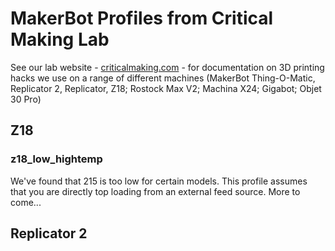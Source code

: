 # MakerBot Profiles from Critical Making Lab

See our lab website - [criticalmaking.com](http://criticalmaking.com/category/projects/3dprinting/) - for documentation on 3D printing hacks we use on a range of different machines (MakerBot Thing-O-Matic, Replicator 2, Replicator, Z18; Rostock Max V2; Machina X24; Gigabot; Objet 30 Pro)

## Z18

### z18_low_hightemp
We've found that 215 is too low for certain models. This profile assumes that you are directly top loading from an external feed source. More to come...

## Replicator 2

